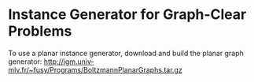 # Instance Generator for Graph-Clear Problems

To use a planar instance generator, download and build the planar graph generator: http://igm.univ-mlv.fr/~fusy/Programs/BoltzmannPlanarGraphs.tar.gz


